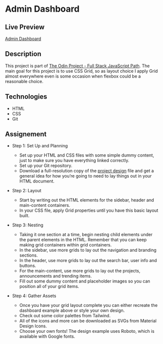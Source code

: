 # Admin Dashboard

## Live Preview
[Admin Dashboard](https://dak79.github.io/odin-admin-dashboard/)

## Description
This project is part of [The Odin Project - Full Stack JavaScript Path](https://www.theodinproject.com/lessons/node-path-intermediate-html-and-css-admin-dashboard). 
The main goal for this project is to use CSS Grid, so as layout choice I apply Grid almost everywhere even is some occasion when flexbox could be a reasonable choice.

## Technologies
* HTML
* CSS
* Git

## Assignement
* Step 1: Set Up and Planning
    * Set up your HTML and CSS files with some simple dummy content, just to make sure you have everything linked correctly.
    * Set up your Git repository.
    * Download a full-resolution copy of the [project design](./dashboard-project.png) file and get a general idea for how you’re going to need to lay things out in your HTML document.

* Step 2: Layout
    * Start by writing out the HTML elements for the sidebar, header and main-content containers.
    * In your CSS file, apply Grid properties until you have this basic layout built.

* Step 3: Nesting
    * Taking it one section at a time, begin nesting child elements under the parent elements in the HTML. Remember that you can keep making grid containers within grid containers.
    * In the sidebar, use more grids to lay out the navigation and branding sections.
    * In the header, use more grids to lay out the search bar, user info and buttons.
    * For the main-content, use more grids to lay out the projects, announcements and trending items.
    * Fill out some dummy content and placeholder images so you can position all of your grid items.

* Step 4: Gather Assets
    * Once you have your grid layout complete you can either recreate the dashboard example above or style your own design.
    * Check out some color palettes from Tailwind.
    * All of the icons and more can be downloaded as SVGs from Material Design Icons.
    * Choose your own fonts! The design example uses Roboto, which is available with Google fonts.

